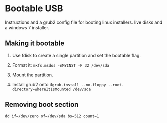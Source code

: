 # Bootable USB

Instructions and a grub2 config file for booting linux installers. live disks and a windows 7 installer.

## Making it bootable

1. Use fdisk to create a single partition and set the bootable flag.

2. Format it: ```mkfs.msdos -nMYINST -F 32 /dev/sda```

3. Mount the partition.

4. Install grub2 onto it```grub-install --no-floppy --root-directory=whereItIsMounted /dev/sda```

## Removing boot section

```dd if=/dev/zero of=/dev/sda bs=512 count=1```

